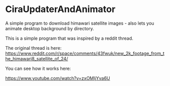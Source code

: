 # CiraUpdaterAndAnimator
A simple program to download himawari satellite images - also lets you animate desktop background by directory.

This is a simple program that was inspired by a reddit thread.

The original thread is here: https://www.reddit.com/r/space/comments/43fwuk/new_2k_footage_from_the_himawari8_satellite_of_24/

You can see how it works here:

https://www.youtube.com/watch?v=zxOMljYva6U
